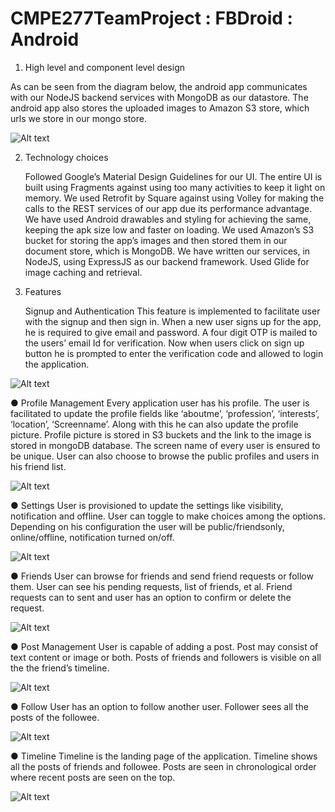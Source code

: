 # CMPE277TeamProject : FBDroid : Android 

1.	High level and component level design

As can be seen from the diagram below, the android app communicates with our NodeJS backend services with MongoDB as our datastore. The android app also stores the uploaded images to Amazon S3 store, which urls we store in our mongo store.


![Alt text](/snapshot/Picture1.png?raw=true "Optional Title")



2.	Technology choices

	Followed Google’s Material Design Guidelines for our UI.
	The entire UI is built using Fragments against using too many activities to keep it light on memory.
	We used Retrofit by Square against using Volley for making the calls to the REST services of our app due its performance advantage.
	We have used Android drawables and styling for achieving the same, keeping the apk size low and faster on loading.
	We used Amazon’s S3 bucket for storing the app’s images and then stored them in our document store, which is MongoDB.
	We have written our services, in NodeJS, using ExpressJS as our backend framework.
	Used Glide for image caching and retrieval.

3.	Features 

	Signup and Authentication 
This feature is implemented to facilitate user with the signup and then sign in. When a new user signs up for the app, he is required to give email and password. A four digit OTP is mailed to the users’ email Id for verification. Now when users click on sign up button he is prompted to enter the verification code and allowed to login the application. 

![Alt text](/snapshot/Picture2.png?raw=true "Optional Title")



●	Profile Management
Every application user has his profile. The user is facilitated to update the profile fields like ‘aboutme’, ‘profession’, ‘interests’, ‘location’, ‘Screenname’. Along with this he can also update the profile picture. Profile picture is stored in S3 buckets and the link to the image is stored in mongoDB database. The screen name of every user is ensured to be unique. User can also choose to browse the public profiles and users in his friend list.

![Alt text](/snapshot/Picture3.png?raw=true "Optional Title")



●	Settings
User is provisioned to update the settings like visibility, notification and offline. User can toggle to make choices among the options. Depending on his configuration the user will be public/friendsonly, online/offline, notification turned on/off.


![Alt text](/snapshot/Picture4.png?raw=true "Optional Title")





●	Friends
User can browse for friends and send friend requests or follow them. User can see his pending requests, list of friends, et al. Friend requests can to sent and user has an option to confirm or delete the request.





![Alt text](/snapshot/Picture5.png?raw=true "Optional Title")





●	Post Management
User is capable of adding a post. Post may consist of text content or image or both. Posts of friends and followers is visible on all the the friend’s timeline.



![Alt text](/snapshot/Picture7.png?raw=true "Optional Title")









●	Follow
User has an option to follow another user. Follower sees all the posts of the followee. 


![Alt text](/snapshot/Picture8.png?raw=true "Optional Title")








●	Timeline 
Timeline is the landing page of the application. Timeline shows all the posts of friends and followee. Posts are seen in chronological order where recent posts are seen on the top.   


![Alt text](/snapshot/Picture9.png?raw=true "Optional Title")

  
	
